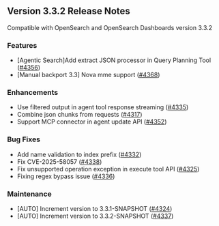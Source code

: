 ## Version 3.3.2 Release Notes

Compatible with OpenSearch and OpenSearch Dashboards version 3.3.2

### Features
* [Agentic Search]Add extract JSON processor in Query Planning Tool ([#4356](https://github.com/opensearch-project/ml-commons/pull/4356))
* [Manual backport 3.3] Nova mme support ([#4368](https://github.com/opensearch-project/ml-commons/pull/4368))

### Enhancements
* Use filtered output in agent tool response streaming ([#4335](https://github.com/opensearch-project/ml-commons/pull/4335))
* Combine json chunks from requests ([#4317](https://github.com/opensearch-project/ml-commons/pull/4317))
* Support MCP connector in agent update API ([#4352](https://github.com/opensearch-project/ml-commons/pull/4352))

### Bug Fixes
* Add name validation to index prefix ([#4332](https://github.com/opensearch-project/ml-commons/pull/4332))
* Fix CVE-2025-58057 ([#4338](https://github.com/opensearch-project/ml-commons/pull/4338))
* Fix unsupported operation exception in execute tool API ([#4325](https://github.com/opensearch-project/ml-commons/pull/4325))
* Fixing regex bypass issue ([#4336](https://github.com/opensearch-project/ml-commons/pull/4336))

### Maintenance
* [AUTO] Increment version to 3.3.1-SNAPSHOT ([#4324](https://github.com/opensearch-project/ml-commons/pull/4324))
* [AUTO] Increment version to 3.3.2-SNAPSHOT ([#4337](https://github.com/opensearch-project/ml-commons/pull/4337))